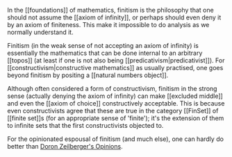 In the [[foundations]] of mathematics, finitism is the philosophy that one should not assume the [[axiom of infinity]], or perhaps should even deny it by an axiom of finiteness. This make it impossible to do analysis as we normally understand it.

Finitism (in the weak sense of not accepting an axiom of infinity) is essentially the mathematics that can be done internal to an arbitrary [[topos]] (at least if one is not also being [[predicativism|predicativist]]). For [[constructivism|constructive mathematics]] as usually practised, one goes beyond finitism by positing a [[natural numbers object]].

Although often considered a form of constructivism, finitism in the strong sense (actually denying the axiom of infinity) can make [[excluded middle]] and even the [[axiom of choice]] constructively acceptable. This is because even constructivists agree that these are true in the category [[FinSet]] of [[finite set]]s (for an appropriate sense of 'finite'); it\'s the extension of them to infinite sets that the first constructivists objected to.

For the opinionated espousal of finitism (and much else), one can hardly do better than [Doron Zeilberger\'s Opinions](http://www.math.rutgers.edu/~zeilberg/OPINIONS.html).